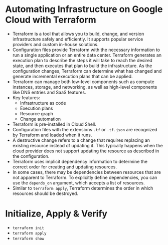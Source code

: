 # Automating Infrastructure on Google Cloud with Terraform

- Terraform is a tool that allows you to build, change, and version infrastructure safely and efficiently. It supports popular service providers and custom in-house solutions.
- Configuration files provide Terraform with the necessary information to run a single application or an entire data center. Terraform generates an execution plan to describe the steps it will take to reach the desired state, and then executes that plan to build the infrastructure. As the configuration changes, Terraform can determine what has changed and generate incremental execution plans that can be applied.
- Terraform can manage both low-level components such as compute instances, storage, and networking, as well as high-level components like DNS entries and SaaS features.
- Key features:
  - Infrastructure as code
  - Execution plans
  - Resource graph
  - Change automation
- Terraform is pre-installed in Cloud Shell.
- Configuration files with the extensions `.tf` or `.tf.json` are recognized by Terraform and loaded when it runs.
- A destructive change refers to a change that requires replacing an existing resource instead of updating it. This typically happens when the cloud provider does not support updating the resource as described in the configuration.
- Terraform uses implicit dependency information to determine the correct order for creating and updating resources.
- In some cases, there may be dependencies between resources that are not apparent to Terraform. To explicitly define dependencies, you can use the `depends_on` argument, which accepts a list of resources.
- Similar to `terraform apply`, Terraform determines the order in which resources should be destroyed.

# Initialize, Apply & Verify

- `terraform init`
- `terraform apply`
- `terraform show`
